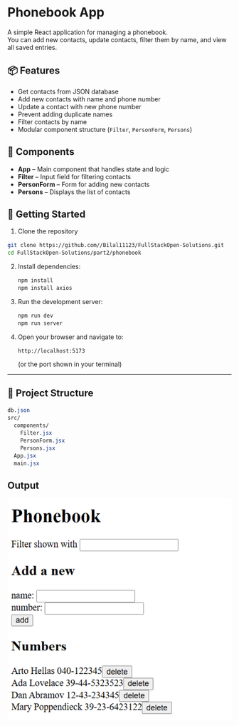 # Phonebook App

A simple React application for managing a phonebook.  
You can add new contacts, update contacts, filter them by name, and view all saved entries.

## 📦 Features
- Get contacts from JSON database
- Add new contacts with name and phone number
- Update a contact with new phone number
- Prevent adding duplicate names
- Filter contacts by name
- Modular component structure (`Filter`, `PersonForm`, `Persons`)

## 🧠 Components
- **App** – Main component that handles state and logic  
- **Filter** – Input field for filtering contacts  
- **PersonForm** – Form for adding new contacts  
- **Persons** – Displays the list of contacts

## 🚀 Getting Started

1. Clone the repository
```bash
git clone https://github.com//Bilal11123/FullStackOpen-Solutions.git
cd FullStackOpen-Solutions/part2/phonebook
```
2. Install dependencies:

   ```bash
   npm install
   npm install axios
   ```

3. Run the development server:

   ```bash
   npm run dev
   npm run server
   ```

4. Open your browser and navigate to:

   ```
   http://localhost:5173
   ```

   (or the port shown in your terminal)

---

## 🧩 Project Structure
```css
db.json
src/
  components/
    Filter.jsx
    PersonForm.jsx
    Persons.jsx
  App.jsx
  main.jsx
```
## Output
![Phonebook App Screenshot](Screenshot.png)